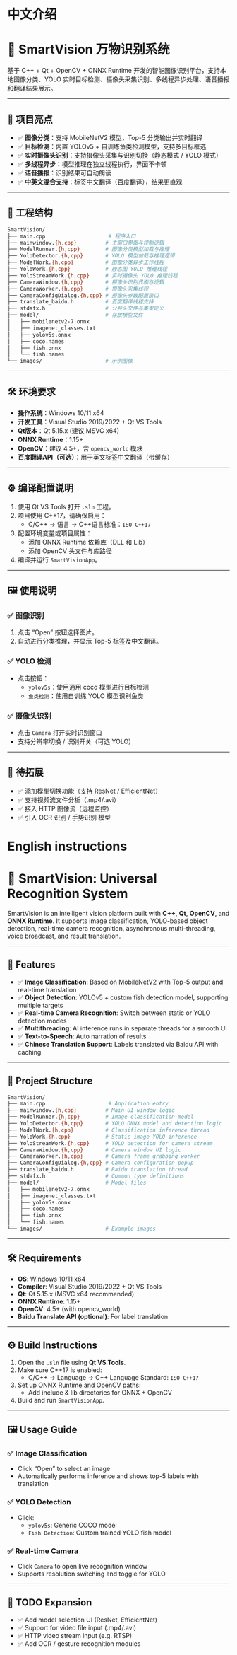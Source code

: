 # 中文介绍
# 🧠 SmartVision 万物识别系统

基于 C++ + Qt + OpenCV + ONNX Runtime 开发的智能图像识别平台，支持本地图像分类、YOLO 实时目标检测、摄像头采集识别、多线程异步处理、语音播报和翻译结果展示。

---

## 🚀 项目亮点

- ✅ **图像分类**：支持 MobileNetV2 模型，Top-5 分类输出并实时翻译
- ✅ **目标检测**：内置 YOLOv5 + 自训练鱼类检测模型，支持多目标框选
- ✅ **实时摄像头识别**：支持摄像头采集与识别切换（静态模式 / YOLO 模式）
- ✅ **多线程异步**：模型推理在独立线程执行，界面不卡顿
- ✅ **语音播报**：识别结果可自动朗读
- ✅ **中英文混合支持**：标签中文翻译（百度翻译），结果更直观

---

## 📂 工程结构

```bash
SmartVision/
├── main.cpp                    # 程序入口
├── mainwindow.{h,cpp}         # 主窗口界面与控制逻辑
├── ModelRunner.{h,cpp}        # 图像分类模型加载与推理
├── YoloDetector.{h,cpp}       # YOLO 模型加载与推理逻辑
├── ModelWork.{h,cpp}          # 图像分类异步工作线程
├── YoloWork.{h,cpp}           # 静态图 YOLO 推理线程
├── YoloStreamWork.{h,cpp}     # 实时摄像头 YOLO 推理线程
├── CameraWindow.{h,cpp}       # 摄像头识别界面与逻辑
├── CameraWorker.{h,cpp}       # 摄像头采集线程
├── CameraConfigDialog.{h,cpp} # 摄像头参数配置窗口
├── translate_baidu.h          # 百度翻译线程支持
├── stdafx.h                   # 公共头文件与类型定义
├── model/                     # 存放模型文件
│   ├── mobilenetv2-7.onnx
│   ├── imagenet_classes.txt
│   ├── yolov5s.onnx
│   ├── coco.names
│   ├── fish.onnx
│   └── fish.names
└── images/                    # 示例图像
```

---

## 🛠️ 环境要求

- **操作系统**：Windows 10/11 x64
- **开发工具**：Visual Studio 2019/2022 + Qt VS Tools
- **Qt版本**：Qt 5.15.x (建议 MSVC x64)
- **ONNX Runtime**：1.15+
- **OpenCV**：建议 4.5+，含 `opencv_world` 模块
- **百度翻译API（可选）**：用于英文标签中文翻译（带缓存）

---

## ⚙️ 编译配置说明

1. 使用 Qt VS Tools 打开 `.sln` 工程。
2. 项目使用 C++17，请确保启用：
   - C/C++ → 语言 → C++语言标准：`ISO C++17`
3. 配置环境变量或项目属性：
   - 添加 ONNX Runtime 依赖库（DLL 和 Lib）
   - 添加 OpenCV 头文件与库路径
4. 编译并运行 `SmartVisionApp`。

---

## 🖼️ 使用说明

### ✅ 图像识别
1. 点击 “Open” 按钮选择图片。
2. 自动进行分类推理，并显示 Top-5 标签及中文翻译。

### ✅ YOLO 检测
- 点击按钮：
  - `yolov5s`：使用通用 coco 模型进行目标检测
  - `鱼类检测`：使用自训练 YOLO 模型识别鱼类

### ✅ 摄像头识别
- 点击 `Camera` 打开实时识别窗口
- 支持分辨率切换 / 识别开关（可选 YOLO）

---

## 🔁 待拓展

- ✅ 添加模型切换功能（支持 ResNet / EfficientNet）
- ✅ 支持视频流文件分析（.mp4/.avi）
- ✅ 接入 HTTP 图像流（远程监控）
- ✅ 引入 OCR 识别 / 手势识别 模型



# English instructions
# 🧠 SmartVision: Universal Recognition System

SmartVision is an intelligent vision platform built with **C++**, **Qt**, **OpenCV**, and **ONNX Runtime**. It supports image classification, YOLO-based object detection, real-time camera recognition, asynchronous multi-threading, voice broadcast, and result translation.

---

## 🚀 Features

- ✅ **Image Classification**: Based on MobileNetV2 with Top-5 output and real-time translation
- ✅ **Object Detection**: YOLOv5 + custom fish detection model, supporting multiple targets
- ✅ **Real-time Camera Recognition**: Switch between static or YOLO detection modes
- ✅ **Multithreading**: AI inference runs in separate threads for a smooth UI
- ✅ **Text-to-Speech**: Auto narration of results
- ✅ **Chinese Translation Support**: Labels translated via Baidu API with caching

---

## 📂 Project Structure

```bash
SmartVision/
├── main.cpp                    # Application entry
├── mainwindow.{h,cpp}         # Main UI window logic
├── ModelRunner.{h,cpp}        # Image classification model
├── YoloDetector.{h,cpp}       # YOLO ONNX model and detection logic
├── ModelWork.{h,cpp}          # Classification inference thread
├── YoloWork.{h,cpp}           # Static image YOLO inference
├── YoloStreamWork.{h,cpp}     # YOLO detection for camera stream
├── CameraWindow.{h,cpp}       # Camera window UI logic
├── CameraWorker.{h,cpp}       # Camera frame grabbing worker
├── CameraConfigDialog.{h,cpp} # Camera configuration popup
├── translate_baidu.h          # Baidu translation thread
├── stdafx.h                   # Common type definitions
├── model/                     # Model files
│   ├── mobilenetv2-7.onnx
│   ├── imagenet_classes.txt
│   ├── yolov5s.onnx
│   ├── coco.names
│   ├── fish.onnx
│   └── fish.names
└── images/                    # Example images
```

---

## 🛠️ Requirements

- **OS**: Windows 10/11 x64
- **Compiler**: Visual Studio 2019/2022 + Qt VS Tools
- **Qt**: Qt 5.15.x (MSVC x64 recommended)
- **ONNX Runtime**: 1.15+
- **OpenCV**: 4.5+ (with opencv_world)
- **Baidu Translate API (optional)**: For label translation

---

## ⚙️ Build Instructions

1. Open the `.sln` file using **Qt VS Tools**.
2. Make sure C++17 is enabled:
   - C/C++ → Language → C++ Language Standard: `ISO C++17`
3. Set up ONNX Runtime and OpenCV paths:
   - Add include & lib directories for ONNX + OpenCV
4. Build and run `SmartVisionApp`.

---

## 🖼️ Usage Guide

### ✅ Image Classification
- Click “Open” to select an image
- Automatically performs inference and shows top-5 labels with translation

### ✅ YOLO Detection
- Click:
  - `yolov5s`: Generic COCO model
  - `Fish Detection`: Custom trained YOLO fish model

### ✅ Real-time Camera
- Click `Camera` to open live recognition window
- Supports resolution switching and toggle for YOLO

---

## 🔁 TODO Expansion

- ✅ Add model selection UI (ResNet, EfficientNet)
- ✅ Support for video file input (.mp4/.avi)
- ✅ HTTP video stream input (e.g. RTSP)
- ✅ Add OCR / gesture recognition modules

